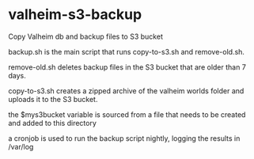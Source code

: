 # valheim-s3-backup
Copy Valheim db and backup files to S3 bucket

backup.sh is the main script that runs copy-to-s3.sh and remove-old.sh.

remove-old.sh deletes backup files in the S3 bucket that are older than 7 days.

copy-to-s3.sh creates a zipped archive of the valheim worlds folder and uploads it to the S3 bucket.


the $mys3bucket variable is sourced from a file that needs to be created and added to this directory

a cronjob is used to run the backup script nightly, logging the results in /var/log
